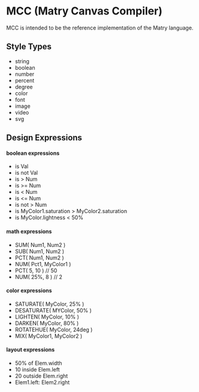 # MCC (Matry Canvas Compiler)

MCC is intended to be the reference implementation of the Matry language.

## Style Types

- string
- boolean
- number
- percent
- degree
- color
- font
- image
- video
- svg

## Design Expressions

#### boolean expressions

- is Val
- is not Val
- is > Num
- is >= Num
- is < Num
- is <= Num
- is not > Num
- is MyColor1.saturation > MyColor2.saturation
- is MyColor.lightness < 50%

#### math expressions

- SUM( Num1, Num2 )
- SUB( Num1, Num2 )
- PCT( Num1, Num2 )
- NUM( Pct1, MyColor1 )
- PCT( 5, 10 ) // 50
- NUM( 25%, 8 ) // 2

#### color expressions

- SATURATE( MyColor, 25% )
- DESATURATE( MYColor, 50% )
- LIGHTEN( MyColor, 10% )
- DARKEN( MyColor, 80% )
- ROTATEHUE( MyColor, 24deg )
- MIX( MyColor1, MyColor2 )

#### layout expressions

- 50% of Elem.width
- 10 inside Elem.left
- 20 outside Elem.right
- Elem1.left: Elem2.right
